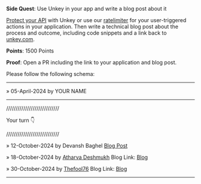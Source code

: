 **Side Quest**: Use Unkey in your app and write a blog post about it

[Protect your API](https://www.unkey.com/docs/apis/introduction) with Unkey or use our [ratelimiter](https://www.unkey.com/docs/ratelimiting/introduction) for your user-triggered actions in your application. Then write a technical blog post about the process and outcome, including code snippets and a link back to [unkey.com](https://unkey.com).

**Points**: 1500 Points

**Proof**: Open a PR including the link to your application and blog post.

Please follow the following schema:

---

» 05-April-2024 by YOUR NAME

---

////////////////////////////

Your turn 👇

////////////////////////////

» 12-October-2024 by Devansh Baghel [Blog Post](https://dev.to/devanshbaghel/enhancing-codestash-with-unkeys-ratelimiter-4d8c)

» 18-October-2024 by [Atharva Deshmukh](https://oss.gg/Atharva-3000) Blog Link: [Blog](https://dev.to/atharva3000/unkey-rate-limiting-made-super-easy-and-how-i-used-it-2kca)

» 30-October-2024 by [Thefool76](https://oss.gg/thefool76) Blog Link: [Blog](https://k5lo7h.hashnode.dev/ratelimiting-on-your-saas-made-easy-with-unkey)

---
